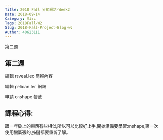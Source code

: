 ```yaml
---
Title: 2018 Fall 分組網誌-Week2
Date: 2018-09-14 
Category: Misc
Tags: 2018Fall-W2
Slug: 2018-Fall-Project-Blog-w2
Author: 40623111
---
```


第二週

<!-- PELICAN_END_SUMMARY -->

第二週
-----
編輯 reveal.leo 簡報內容

編輯 pelican.leo 網誌

申請 onshape 帳號

課程心得:
-----
跟一年級上的東西有些相似,所以可以比較好上手,開始準備要學習onshape,第一次使用蠻緊張的,按鍵都要重新了解。